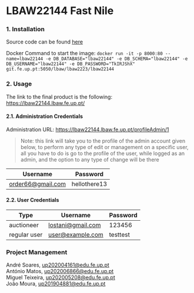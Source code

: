 # LBAW22144 Fast Nile

### 1. Installation

Source code can be found [here](https://git.fe.up.pt/lbaw/lbaw2223/lbaw22144/-/tree/main)

Docker Command to start the image: ``docker run -it -p 8000:80 --name=lbaw22144 -e DB_DATABASE="lbaw22144" -e DB_SCHEMA="lbaw22144" -e DB_USERNAME="lbaw22144" -e DB_PASSWORD="TkIRJShX" git.fe.up.pt:5050/lbaw/lbaw2223/lbaw22144``

### 2. Usage

The link to the final product is the following: https://lbaw22144.lbaw.fe.up.pt/  

#### 2.1. Administration Credentials

Administration URL: https://lbaw22144.lbaw.fe.up.pt/profileAdmin/1

>Note: this link will take you to the profile of the admin account given below, to perform any type of edit or management on a specific user, all you have to do is go to the profile of the user, while logged as an admin, and the option to any type of change will be there

| Username | Password |
| -------- | -------- |
|  order66@gmail.com    | hellothere13 |

#### 2.2. User Credentials

| Type          | Username  | Password |
| ------------- | --------- | -------- |
| auctioneer | lostani@gmail.com    | 123456 |
| regular user | user@example.com | testtest |

### Project Management

André Soares, up202004161@edu.fe.up.pt  
António Matos, up202006866@edu.fe.up.pt  
Miguel Teixeira, up202005208@edu.fe.up.pt  
João Moura, up201904881@edu.fe.up.pt  
